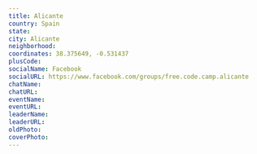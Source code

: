 ```yaml
---
title: Alicante
country: Spain
state: 
city: Alicante
neighborhood: 
coordinates: 38.375649, -0.531437
plusCode:
socialName: Facebook
socialURL: https://www.facebook.com/groups/free.code.camp.alicante
chatName:
chatURL:
eventName:
eventURL:
leaderName:
leaderURL:
oldPhoto: 
coverPhoto:
---
```

